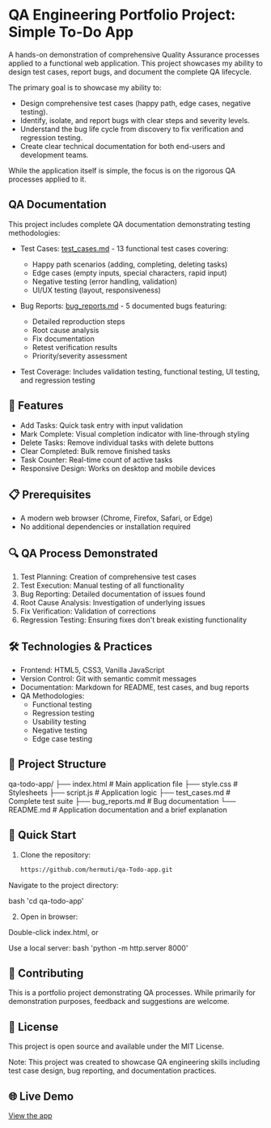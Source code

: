 # QA Engineering Portfolio Project: Simple To-Do App

A hands-on demonstration of comprehensive Quality Assurance processes applied to a functional web application. This project showcases my ability to design test cases, report bugs, and document the complete QA lifecycle.

The primary goal is to showcase my ability to:
*   Design comprehensive test cases (happy path, edge cases, negative testing).
*   Identify, isolate, and report bugs with clear steps and severity levels.
*   Understand the bug life cycle from discovery to fix verification and regression testing.
*   Create clear technical documentation for both end-users and development teams.

While the application itself is simple, the focus is on the rigorous QA processes applied to it.




## QA Documentation

This project includes complete QA documentation demonstrating testing methodologies:

- Test Cases: [test_cases.md](test_cases.md) - 13 functional test cases covering:
  - Happy path scenarios (adding, completing, deleting tasks)
  - Edge cases (empty inputs, special characters, rapid input)
  - Negative testing (error handling, validation)
  - UI/UX testing (layout, responsiveness)

- Bug Reports: [bug_reports.md](bug_reports.md) - 5 documented bugs featuring:
  - Detailed reproduction steps
  - Root cause analysis
  - Fix documentation
  - Retest verification results
  - Priority/severity assessment
- Test Coverage: Includes validation testing, functional testing, UI testing, and regression testing

## 🚀 Features

- Add Tasks: Quick task entry with input validation
- Mark Complete: Visual completion indicator with line-through styling
- Delete Tasks: Remove individual tasks with delete buttons
- Clear Completed: Bulk remove finished tasks
- Task Counter: Real-time count of active tasks
- Responsive Design: Works on desktop and mobile devices

## 📋 Prerequisites
- A modern web browser (Chrome, Firefox, Safari, or Edge)
- No additional dependencies or installation required

## 🔍 QA Process Demonstrated

1. Test Planning: Creation of comprehensive test cases
2. Test Execution: Manual testing of all functionality
3. Bug Reporting: Detailed documentation of issues found
4. Root Cause Analysis: Investigation of underlying issues
5. Fix Verification: Validation of corrections
6. Regression Testing: Ensuring fixes don't break existing functionality

## 🛠 Technologies & Practices

- Frontend: HTML5, CSS3, Vanilla JavaScript
- Version Control: Git with semantic commit messages
- Documentation: Markdown for README, test cases, and bug reports
- QA Methodologies: 
  - Functional testing
  - Regression testing
  - Usability testing
  - Negative testing
  - Edge case testing

## 📁 Project Structure


qa-todo-app/
├── index.html       # Main application file
├── style.css        # Stylesheets
├── script.js        # Application logic
├── test_cases.md    # Complete test suite
├── bug_reports.md   # Bug documentation
└── README.md        # Application documentation and a brief explanation

## 🚀 Quick Start

1. Clone the repository:
   ```bash
   https://github.com/hermuti/qa-Todo-app.git
Navigate to the project directory:

bash
'cd qa-todo-app'

2. Open in browser:

Double-click index.html, or

Use a local server:
bash
'python -m http.server 8000'

## 🤝 Contributing
This is a portfolio project demonstrating QA processes. While primarily for demonstration purposes, feedback and suggestions are welcome.

## 📄 License
This project is open source and available under the MIT License.

Note: This project was created to showcase QA engineering skills including test case design, bug reporting, and documentation practices.

## 🌐 Live Demo
[View the app](https://hermuti.github.io/qa-Todo-app/)

